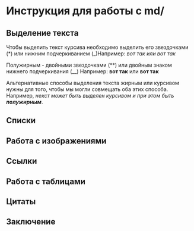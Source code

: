 # Инструкция для работы с  md/

## Выделение текста 

Чтобы выделить текст курсива необходимо выделить его звездочками (*) или нижним подчеркиванием (_)Например: 
*вот так*
_или вот так_

Полужирным - двойными звездочками (**) или двойным знаком нижнего подчеркивания (__) Например: 
**вот так** или __вот так__

Альтернативные способы выделения текста жирным или курсивом нужны для того, чтобы мы могли совмещать оба этих способа. Например, _некст может быть выделен курсивом и при этом быть **полужирным**_.

## Списки 

## Работа с изображениями 

## Ссылки 

## Работа с таблицами 

## Цитаты 

## Заключение 